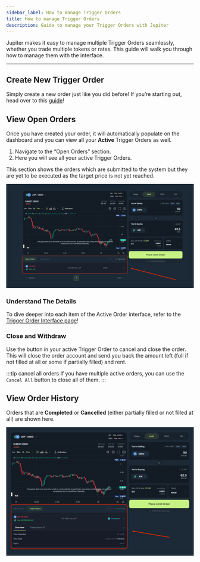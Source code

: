 ```yaml
---
sidebar_label: How to manage Trigger Orders
title: How to manage Trigger Orders
description: Guide to manage your Trigger Orders with Jupiter
---
```


<head>
    <title>Manage Trigger Order</title>
    <meta name="twitter:card" content="summary" />
</head>

Jupiter makes it easy to manage multiple Trigger Orders seamlessly, whether you trade multiple tokens or rates. This guide will walk you through how to manage them with the interface.

---

## Create New Trigger Order

Simply create a new order just like you did before! If you’re starting out, head over to this [guide](./how-to-create-trigger-order)!

## View Open Orders

Once you have created your order, it will automatically populate on the dashboard and you can view all your **Active** Trigger Orders as well.

1. Navigate to the “Open Orders” section.
2. Here you will see all your active Trigger Orders.

This section shows the orders which are submitted to the system but they are yet to be executed as the target price is not yet reached.

![Manage Active Trigger Orders](../../../static/spot/limit-order/limit-order-manage-active.png)

### Understand The Details

To dive deeper into each item of the Active Order interface, refer to the [Trigger Order Interface page](./interface)!

### Close and Withdraw

Use the button in your active Trigger Order to cancel and close the order. This will close the order account and send you back the amount left (full if not filled at all or some if partially filled) and rent.

:::tip cancel all orders
If you have multiple active orders, you can use the `Cancel All` button to close all of them.
:::

## View Order History

Orders that are **Completed** or **Cancelled** (either partially filled or not filled at all) are shown here.

![Manage Historical Trigger Orders](../../../static/spot/limit-order/limit-order-manage-history.png)